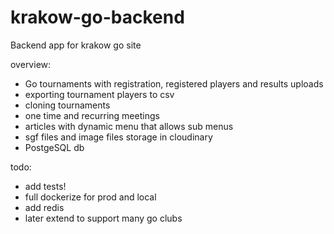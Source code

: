 # krakow-go-backend
Backend app for krakow go site

overview: 
- Go tournaments with registration, registered players and results uploads
- exporting tournament players to csv
- cloning tournaments
- one time and recurring meetings
- articles with dynamic menu that allows sub menus
- sgf files and image files storage in cloudinary
- PostgeSQL db


todo:
- add tests!
- full dockerize for prod and local
- add redis
- later extend to support many go clubs
